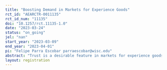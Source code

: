 ```yaml
---
title: "Boosting Demand in Markets for Experience Goods"
rct_id: "AEARCTR-0011135"
rct_id_num: "11135"
doi: "10.1257/rct.11135-1.0"
date: "2023-03-24"
status: "on_going"
jel: "nan"
start_year: "2023-03-09"
end_year: "2023-04-01"
pi: "Felipe Parra Escobar parraescobar@wisc.edu"
abstract: "Trust is a desirable feature in markets for experience goods as it induces demand. Therefore, if consumers believe it is very unlikely to find sellers that offer high-quality goods, this type of markets may break down. Consequently, a change in consumer beliefs can boost demand for experience goods. In this paper, we experimentally test if a shock to consumer beliefs, namely the entry of a quality-conscious seller into the market, can boost demand for an experience good. We conduct a lab-in-the-field experiment with farmers in Western Kenya, where we recreate an agricultural input market. Specifically, participants choose between two types of goods: one with fixed quality and another one with varying quality, which is unknown ex-ante. Some randomly selected respondents also have the chance to select the varying-quality good from two types of distributions, which respondents partially know. One of those quality distributions, which represents the quality-conscious entrant seller, has a smaller mean and variance than the incumbent distribution. Additionally, we elicit respondents' beliefs about the quality distributions to test whether the effect of entry on demand depends on consumer beliefs rather than the true quality distribution of the experience good in the market. Finally, we elicit participants willingness-to-pay for the different goods offered throughout the game to observe if their valuation varies depending on the quality distribution they face."
layout: registration
---
```


